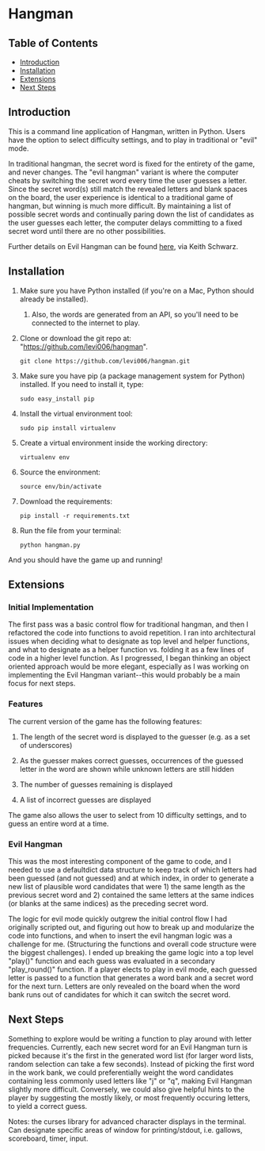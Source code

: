 # Hangman

## Table of Contents
- [Introduction](#introduction)
- [Installation](#installation)
- [Extensions](#extensions)
- [Next Steps](#next-steps)
 

## Introduction

This is a command line application of Hangman, written in Python.  Users have the option to select difficulty settings, and to play in traditional or "evil" mode. 

In traditional hangman, the secret word is fixed for the entirety of the game, and never changes. The "evil hangman" variant is where the computer cheats by switching the secret word every time the user guesses a letter. Since the secret word(s) still match the revealed letters and blank spaces on the board, the user experience is identical to a traditional game of hangman, but winning is much more difficult. By maintaining a list of possible secret words and continually paring down the list of candidates as the user guesses each letter, the computer delays committing to a fixed secret word until there are no other possibilities. 

Further details on Evil Hangman can be found [here](http://www.keithschwarz.com/cs106l/spring2010/handouts/020_Assignment_1_Evil_Hangman.pdf), via Keith Schwarz. 

## Installation

1. Make sure you have Python installed (if you're on a Mac, Python should already be installed).

	1. Also, the words are generated from an API, so you'll need to be connected to the internet to play. 

1. Clone or download the git repo at: "https://github.com/levi006/hangman".

     `git clone https://github.com/levi006/hangman.git`

1. Make sure you have pip (a package management system for Python) installed. If you need to install it, type:  

     `sudo easy_install pip`

1. Install the virtual environment tool:

     `sudo pip install virtualenv`

1. Create a virtual environment inside the working directory:

     `virtualenv env`

1. Source the environment:

     `source env/bin/activate`

1. Download the requirements:

     `pip install -r requirements.txt`

1. Run the file from your terminal:

     `python hangman.py`

And you should have the game up and running!


## Extensions 

### Initial Implementation

The first pass was a basic control flow for traditional hangman, and then I refactored the code into functions to avoid repetition. I ran into architectural issues when deciding what to designate as top level and helper functions, and what to designate as a helper function vs. folding it as a few lines of code in a higher level function. As I progressed, I began thinking an object oriented approach would be more elegant, especially as I was working on implementing the Evil Hangman variant--this would probably be a main focus for next steps.


### Features

The current version of the game has the following features:

1. The length of the secret word is displayed to the guesser (e.g. as a set of underscores)

1. As the guesser makes correct guesses, occurrences of the guessed letter in the word
are shown while unknown letters are still hidden

1. The number of guesses remaining is displayed

1. A list of incorrect guesses are displayed  

The game also allows the user to select from 10 difficulty settings, and to guess an entire word at a time.   

### Evil Hangman

This was the most interesting component of the game to code, and I needed to use a defaultdict data structure to keep track of which letters had been guessed (and not guessed) and at which index, in order to generate a new list of plausible word candidates that were 1) the same length as the previous secret word and 2) contained the same letters at the same indices (or blanks at the same indices) as the preceding secret word. 

The logic for evil mode quickly outgrew the initial control flow I had originally scripted out, and figuring out how to break up and modularize the code into functions, and when to insert the evil hangman logic was a challenge for me. (Structuring the functions and overall code structure were the biggest challenges). I ended up breaking the game logic into a top level "play()" function and each guess was evaluated in a secondary "play_round()" function. If a player elects to play in evil mode, each guessed letter is passed to a function that generates a word bank and a secret word for the next turn. Letters are only revealed on the board when the word bank runs out of candidates for which it can switch the secret word.

## Next Steps

Something to explore would be writing a function to play around with letter frequencies. Currently, each new secret word for an Evil Hangman turn is picked because it's the first in the generated word list (for larger word lists, random selection can take a few seconds). Instead of picking the first word in the work bank, we could preferentially weight the word candidates containing less commonly used letters like "j" or "q", making Evil Hangman slightly more difficult. Conversely, we could also give helpful hints to the player by suggesting the mostly likely, or most frequently occuring letters, to yield a correct guess.  

Notes: the curses library for advanced character displays in the terminal. Can designate specific areas of window for printing/stdout, i.e. gallows, scoreboard, timer, input.   






